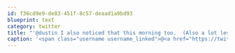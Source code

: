 ```yaml
---
id: f36cd9e9-de83-451f-8c57-deaad1a9bd93
blueprint: text
category: twitter
title: "'@dustin I also noticed that this morning too.  (Also a lot less fixies than NYC)"
caption: '<span class="username username_linked">@<a href="https://twitter.com/dustin" title="dustin senos">dustin</a></span> I also noticed that this morning too.  (Also a lot less fixies than NYC)'
---
```

